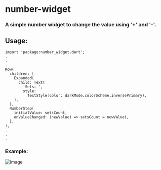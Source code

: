 # number-widget
### A simple number widget to change the value using '+' and '-'. 
## Usage:
```
import 'package:number_widget.dart';
.
.
.
Row(
  children: [
    Expanded(
      child: Text(
        'Sets: ',
        style:
          TextStyle(color: darkMode.colorScheme.inversePrimary),
    ),
  ),
  NumberStep(
    initialValue: setsCount,
    onValueChanged: (newValue) => setsCount = newValue),
  ],
),
.
.
.
```

### Example:
![image](https://github.com/SlothSpunky77/number-widget/assets/94778190/81ee1072-7afe-449c-ae60-f38f979ce808)
